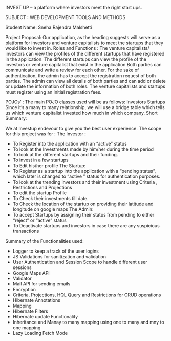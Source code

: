 INVEST UP – a platform where investors meet the right start ups.




SUBJECT : WEB DEVELOPMENT TOOLS AND METHODS

Student Name: Sneha Rajendra Malshetti





 

Project Proposal:
Our application, as the heading suggests will serve as a platform for investors and venture capitalists to meet the startups that they would like to invest in. 
Roles  and Functions :
The venture capitalists/ investors can view the profiles of the different startups that have registered in the application.
The different startups can view the profile of the investors or venture capitalist that exist in the application
 Both parties can communicate and write a review for each other. For the sake of authentication, the admin has to accept the registration request of both parties. 
The admin can view all details of both parties and can add or delete or update the information of both roles.
The venture capitalists and startups must register using an initial registration fees.

POJOs’ :
The main POJO classes used will be as follows:
Investors
Startups 
Since it’s a many to many relationship, we will use a bridge table which tells us which venture capitalist invested how much in which company.
Short Summary:

We at Investup endevour to give you the best user experience. The scope for this project was for :
The Investor :
-	To Register  into the application with an “active” status
-	To look at the Investments made by him/her during the time period
-	To look at the different startups and their funding.
-	To invest in a few startups
-	To Edit his/her profile
The Startup:
-	To Register as a startup into the application with a “pending status”, which later is changed to “active ” status for authentication purposes.
-	To look at the trending investors and their investment using Criteria , Restrictions and Projections  
-	To edit the startup Profile 
-	To Check their investments till date.
-	To Check the location of the startup on providing their latitude and longitude on google maps
The Admin:
-	To accept Startups by assigning their status from pending to either “reject” or “active” status
-	To Deactivate startups and investors in case there are any suspicious transactions 

Summary of the Functionalities used:
-	Logger to keep a track of the user logins 
-	JS Validations for sanitization and validation 
-	User Authentication and Session Scope to handle different user sessions
-	Google Maps API
-	Validator
-	Mail API for sending emails
-	Encryption
-	Criteria, Projections, HQL Query and Restrictions for CRUD operations
-	Hibernate Annotations
-	Mapping 
-	Hibernate Filters
-	Hibernate update Functionality
-	Inheritance and Manay to many mapping using one to many and mny to one mapping 
-	Lazy Loading Fetch Mode 



 
   
 
 
 

